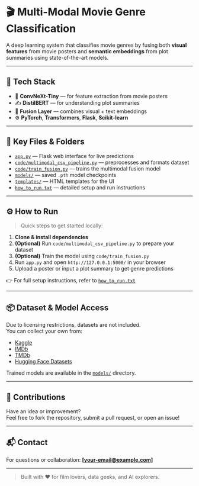 # 🎬 Multi-Modal Movie Genre Classification

A deep learning system that classifies movie genres by fusing both **visual features** from movie posters and **semantic embeddings** from plot summaries using state-of-the-art models.

---

## 🧠 Tech Stack

- 🎨 **ConvNeXt-Tiny** — for feature extraction from movie posters  
- ✍️ **DistilBERT** — for understanding plot summaries  
- 🔗 **Fusion Layer** — combines visual + text embeddings  
- ⚙️ **PyTorch**, **Transformers**, **Flask**, **Scikit-learn**

---

## 📁 Key Files & Folders

- [`app.py`](app.py) — Flask web interface for live predictions  
- [`code/multimodal_csv_pipeline.py`](code/multimodal_csv_pipeline.py) — preprocesses and formats dataset  
- [`code/train_fusion.py`](code/train_fusion.py) — trains the multimodal fusion model  
- [`models/`](models/) — saved `.pth` model checkpoints  
- [`templates/`](templates/) — HTML templates for the UI  
- [`how_to_run.txt`](how_to_run.txt) — detailed setup and run instructions  

---

## ⚙️ How to Run

> Quick steps to get started locally:

1. **Clone & install dependencies**
2. **(Optional)** Run `code/multimodal_csv_pipeline.py` to prepare your dataset  
3. **(Optional)** Train the model using `code/train_fusion.py`  
4. Run `app.py` and open `http://127.0.0.1:5000/` in your browser  
5. Upload a poster or input a plot summary to get genre predictions  

👉 For full setup instructions, refer to [`how_to_run.txt`](how_to_run.txt)

---

## 📦 Dataset & Model Access

Due to licensing restrictions, datasets are not included.  
You can collect your own from:
- [Kaggle](https://www.kaggle.com/)
- [IMDb](https://www.imdb.com/)
- [TMDb](https://www.themoviedb.org/)
- [Hugging Face Datasets](https://huggingface.co/datasets)

Trained models are available in the [`models/`](models) directory.  

---

## 🤝 Contributions

Have an idea or improvement?  
Feel free to fork the repository, submit a pull request, or open an issue!

---

## 📬 Contact

For questions or collaboration: **[your-email@example.com]**

---

> Built with ❤️ for film lovers, data geeks, and AI explorers.
